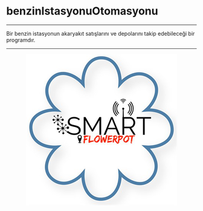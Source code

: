 # benzinIstasyonuOtomasyonu

<hr>

Bir benzin istasyonun akaryakıt satışlarını ve depolarını takip edebileceği bir programdır.

<hr>

<div align="center">
<img src="https://github.com/bekirberksenel/benzinIstasyonuOtomasyonu/blob/master/smartFlowerpot.png" />
</div>
